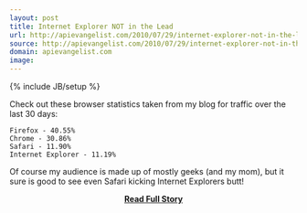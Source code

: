 ```yaml
---
layout: post
title: Internet Explorer NOT in the Lead
url: http://apievangelist.com/2010/07/29/internet-explorer-not-in-the-lead/
source: http://apievangelist.com/2010/07/29/internet-explorer-not-in-the-lead/
domain: apievangelist.com
image: 
---
```

{% include JB/setup %}<p>Check out these browser statistics taken from my blog for traffic over the last 30 days:

	Firefox - 40.55%
	Chrome - 30.86%
	Safari - 11.90%
	Internet Explorer - 11.19%

Of course my audience is made up of mostly geeks (and my mom), but it sure is good to see even Safari kicking Internet Explorers butt!</p>
<center><p><a href="http://apievangelist.com/2010/07/29/internet-explorer-not-in-the-lead/" style='padding:25px; font-sze:18px; font-weight: bold;'>Read Full Story</a></p></center>
